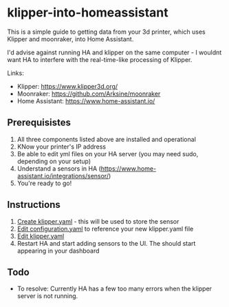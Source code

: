 # klipper-into-homeassistant

This is a simple guide to getting data from your 3d printer, which uses Klipper and moonraker, into Home Assistant.

I'd advise against running HA and klipper on the same computer - I wouldnt want HA to interfere with the real-time-like processing of Klipper.

Links:
* Klipper: https://www.klipper3d.org/
* Moonraker: https://github.com/Arksine/moonraker
* Home Assistant: https://www.home-assistant.io/

## Prerequisistes

1) All three components listed above are installed and operational
2) KNow your printer's IP address
3) Be able to edit yml files on your HA server (you may need sudo, depending on your setup)
4) Understand a sensors in HA (https://www.home-assistant.io/integrations/sensor/)
5) You're ready to go!

## Instructions

1) [Create klipper.yaml](../main/create%20klipper%20file.md) - this will be used to store the sensor
2) [Edit configuration.yaml](../main/edit%20configuration%20file.md) to reference your new klipper.yaml file
3) [Edit klipper.yaml](../main/edit%20klipper%20file.md)
4) Restart HA and start adding sensors to the UI. The should start appearing in your dashboard

## Todo

* To resolve: Currently HA has a few too many errors when the klipper server is not running.
